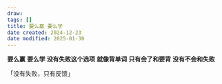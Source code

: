 ```yaml
---
draw:
tags: []
title: 要么赢 要么学
date created: 2024-12-23
date modified: 2025-01-30
---
```

**要么赢** **要么学** **没有失败这个选项** **就像背单词** **只有会了和要背** **没有不会和失败**

「没有失败，只有反馈」
